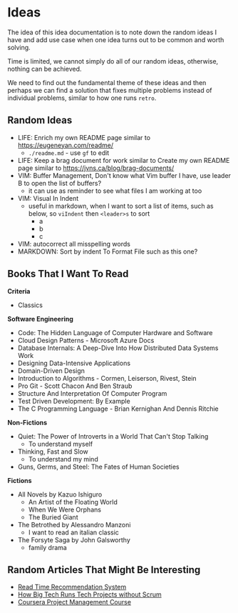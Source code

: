 # Ideas

The idea of this idea documentation is to note down the random ideas I have and add use case when one idea turns out to be common and worth solving.

Time is limited, we cannot simply do all of our random ideas, otherwise, nothing can be achieved.

We need to find out the fundamental theme of these ideas and then perhaps we can find a solution that fixes multiple problems instead of individual problems, similar to how one runs `retro`.

## Random Ideas

- LIFE: Enrich my own README page similar to https://eugeneyan.com/readme/
  - `./readme.md` - use `gf` to edit
- LIFE: Keep a brag document for work similar to Create my own README page similar to https://jvns.ca/blog/brag-documents/
- VIM: Buffer Management, Don't know what Vim buffer I have, use leader B to open the list of buffers?
  - it can use as reminder to see what files I am working at too
- VIM: Visual In Indent
  - useful in markdown, when I want to sort a list of items, such as below, so `viIndent` then `<leader>s` to sort
    - a
    - b
    - c
- VIM: autocorrect all misspelling words
- MARKDOWN: Sort by indent To Format File such as this one?

## Books That I Want To Read

**Criteria**

- Classics

**Software Engineering**

- Code: The Hidden Language of Computer Hardware and Software
- Cloud Design Patterns - Microsoft Azure Docs
- Database Internals: A Deep-Dive Into How Distributed Data Systems Work
- Designing Data-Intensive Applications
- Domain-Driven Design
- Introduction to Algorithms - Cormen, Leiserson, Rivest, Stein
- Pro Git - Scott Chacon And Ben Straub
- Structure And Interpretation Of Computer Program
- Test Driven Development: By Example
- The C Programming Language - Brian Kernighan And Dennis Ritchie

**Non-Fictions**

- Quiet: The Power of Introverts in a World That Can't Stop Talking
  - To understand myself
- Thinking, Fast and Slow
  - To understand my mind
- Guns, Germs, and Steel: The Fates of Human Societies

**Fictions**

- All Novels by Kazuo Ishiguro
  - An Artist of the Floating World
  - When We Were Orphans
  - The Buried Giant
- The Betrothed by Alessandro Manzoni
  - I want to read an italian classic
- The Forsyte Saga by John Galsworthy
  - family drama

## Random Articles That Might Be Interesting

- [Read Time Recommendation System](https://eugeneyan.com/writing/real-time-recommendations/#how-to-design-and-implement-an-mvp)
- [How Big Tech Runs Tech Projects without Scrum](https://blog.pragmaticengineer.com/project-management-at-big-tech/)
- [Coursera Project Management Course](https://www.coursera.org/professional-certificates/google-project-management#courses)
